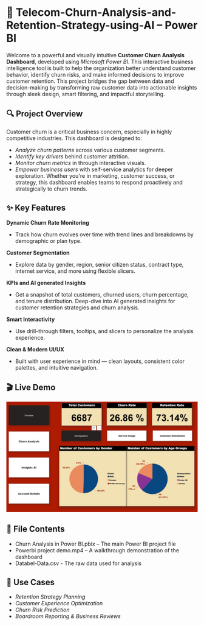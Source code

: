 # 🚀 Telecom-Churn-Analysis-and-Retention-Strategy-using-AI – Power BI

Welcome to a powerful and visually intuitive **Customer Churn Analysis Dashboard**, developed using _Microsoft Power BI_. This interactive business intelligence tool is built to help the organization better understand customer behavior, identify churn risks, and make informed decisions to improve customer retention.
This project bridges the gap between data and decision-making by transforming raw customer data into actionable insights through sleek design, smart filtering, and impactful storytelling.


## 🔍 Project Overview

Customer churn is a critical business concern, especially in highly competitive industries. This dashboard is designed to:
- _Analyze churn patterns_ across various customer segments.
- _Identify key drivers_ behind customer attrition.
- _Monitor churn metrics_ in through interactive visuals.
- _Empower business users_ with self-service analytics for deeper exploration.
Whether you're in marketing, customer success, or strategy, this dashboard enables teams to respond proactively and strategically to churn trends.


## ✨ Key Features

**Dynamic Churn Rate Monitoring**
 - Track how churn evolves over time with trend lines and breakdowns by demographic or plan type.

**Customer Segmentation**
 - Explore data by gender, region, senior citizen status, contract type, internet service, and more using flexible slicers.

**KPIs and AI generated Insights**  
 - Get a snapshot of total customers, churned users, churn percentage, and tenure distribution. Deep-dive into AI generated insights for customer retention strategies and churn analysis.

**Smart Interactivity**  
 - Use drill-through filters, tooltips, and slicers to personalize the analysis experience.

**Clean & Modern UI/UX**  
 - Built with user experience in mind — clean layouts, consistent color palettes, and intuitive navigation.


## 🎬 Live Demo

[![Watch the demo](https://github.com/Krishna0-0/Telecom-Churn-Aanalysis-and-Retention-Strategy/blob/main/thumbnail.jpg)](https://youtu.be/9E8jcEZPZ3w)


## 📁 File Contents

- Churn Analysis in Power BI.pbix – The main Power BI project file
- Powerbi project demo.mp4 – A walkthrough demonstration of the dashboard
- Databel-Data.csv - The raw data used for analysis


## 📌 Use Cases

- _Retention Strategy Planning_
- _Customer Experience Optimization_
- _Churn Risk Prediction_
- _Boardroom Reporting & Business Reviews_
